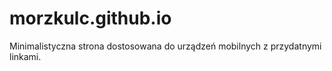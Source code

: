 # morzkulc.github.io
Minimalistyczna strona dostosowana do urządzeń mobilnych z przydatnymi linkami.
